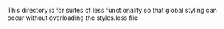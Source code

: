 This directory is for suites of less functionality so that global styling can occur without overloading the styles.less file
